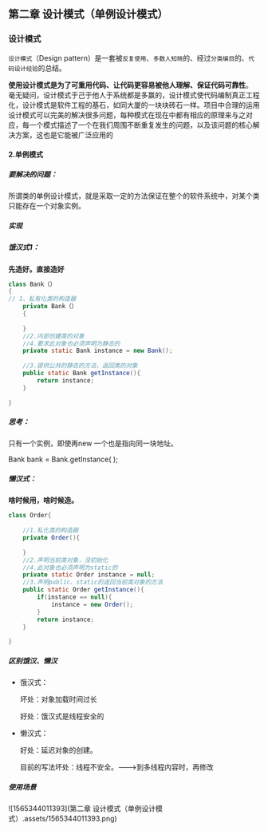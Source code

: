 ## 第二章 设计模式（单例设计模式）

### 设计模式

`设计模式`（Design pattern）是一套被`反复使用`、`多数人知晓`的、经过`分类编目`的、`代码设计经验`的总结。

**使用设计模式是为了可重用代码、让代码更容易被他人理解、保证代码可靠性**。 毫无疑问，设计模式于己于他人于系统都是多赢的，设计模式使代码编制真正工程化，设计模式是软件工程的基石，如同大厦的一块块砖石一样。项目中合理的运用设计模式可以完美的解决很多问题，每种模式在现在中都有相应的原理来与之对应，每一个模式描述了一个在我们周围不断重复发生的问题，以及该问题的核心解决方案，这也是它能被广泛应用的

#### 2.单例模式

#####  要解决的问题：

所谓类的单例设计模式，就是采取一定的方法保证在整个的软件系统中，对某个类只能存在一个对象实例。

##### 实现

##### 饿汉式1：

**先造好。直接造好**

```java
class Bank（）
{
// 1、私有化类的构造器
	private Bank（）
	{
	
	}
	//2.内部创建类的对象
	//4.要求此对象也必须声明为静态的
	private static Bank instance = new Bank();
	
	//3.提供公共的静态的方法，返回类的对象
	public static Bank getInstance(){
		return instance;
	}
	
}
```

##### 思考：

只有一个实例，即使再new 一个也是指向同一块地址。

Bank  bank =  Bank.getInstance( );



##### 懒汉式：

**啥时候用，啥时候造。**

```java
class Order{
	
	//1.私化类的构造器
	private Order(){
		
	}
	//2.声明当前类对象，没初始化
	//4.此对象也必须声明为static的
	private static Order instance = null;
	//3.声明public、static的返回当前类对象的方法
	public static Order getInstance(){
		if(instance == null){
			instance = new Order();
		}
		return instance;
	}
	
}
```



##### 区别饿汉、懒汉

 * 饿汉式：	

   坏处：对象加载时间过长

   好处：饿汉式是线程安全的

   

 * 懒汉式：

   好处：延迟对象的创建。

   目前的写法坏处：线程不安全。--->到多线程内容时，再修改

##### 使用场景

![1565344011393](第二章 设计模式（单例设计模式）.assets/1565344011393.png)

